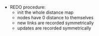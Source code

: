 *   REDO procedure:
    -   init the whole distance map
    -   nodes have 0 distance to themselves
    -   new links are recorded symmetrically
    -   updates are recorded symmetrically
